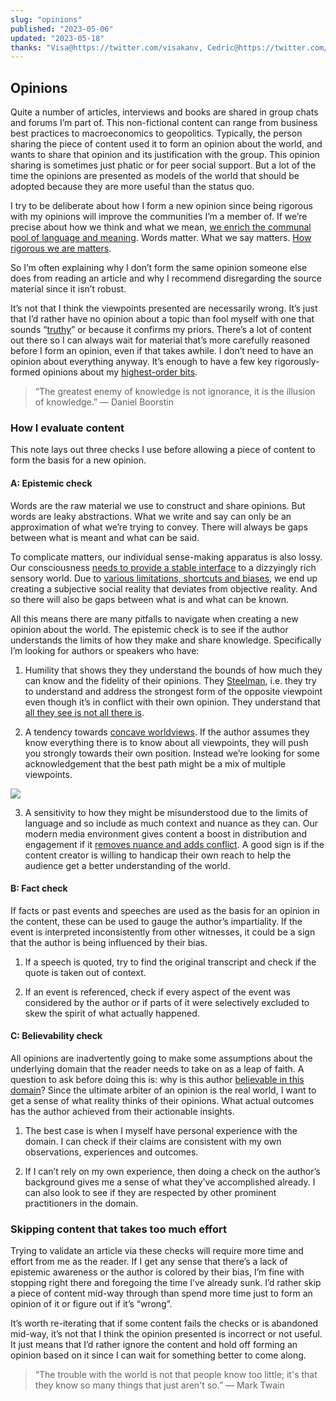 ```yaml
---
slug: "opinions"
published: "2023-05-06"
updated: "2023-05-18"
thanks: "Visa@https://twitter.com/visakanv, Cedric@https://twitter.com/ejames_c"
---
```


## Opinions

Quite a number of articles, interviews and books are shared in group chats and forums I’m part of. This non-fictional content can range from business best practices to macroeconomics to geopolitics. Typically, the person sharing the piece of content used it to form an opinion about the world, and wants to share that opinion and its justification with the group. This opinion sharing is sometimes just phatic or for peer social support. But a lot of the time the opinions are presented as models of the world that should be adopted because they are more useful than the status quo.

I try to be deliberate about how I form a new opinion since being rigorous with my opinions will improve the communities I’m a member of. If we’re precise about how we think and what we mean, [we enrich the communal pool of language and meaning](/notes/words-always-compile/). Words matter. What we say matters. [How rigorous we are matters](https://visakanv.substack.com/p/are-you-serious).

So I’m often explaining why I don’t form the same opinion someone else does from reading an article and why I recommend disregarding the source material since it isn’t robust.

It’s not that I think the viewpoints presented are necessarily wrong. It’s just that I’d rather have no opinion about a topic than fool myself with one that sounds “[truthy](https://en.wikipedia.org/wiki/Truthiness)” or because it confirms my priors. There’s a lot of content out there so I can always wait for material that’s more carefully reasoned before I form an opinion, even if that takes awhile. I don’t need to have an opinion about everything anyway. It’s enough to have a few key rigorously-formed opinions about my [highest-order bits](/notes/highest-order-bit/).

> “The greatest enemy of knowledge is not ignorance, it is the illusion of knowledge.” — Daniel Boorstin


### How I evaluate content

This note lays out three checks I use before allowing a piece of content to form the basis for a new opinion.

#### A: Epistemic check

Words are the raw material we use to construct and share opinions. But words are leaky abstractions. What we write and say can only be an approximation of what we’re trying to convey. There will always be gaps between what is meant and what can be said.

To complicate matters, our individual sense-making apparatus is also lossy. Our consciousness [needs to provide a stable interface](https://www.scientificamerican.com/article/looks-can-deceive/) to a dizzyingly rich sensory world. Due to [various limitations, shortcuts and biases](https://en.wikipedia.org/wiki/Cognitive_bias), we end up creating a subjective social reality that deviates from objective reality. And so there will also be gaps between what is and what can be known.

All this means there are many pitfalls to navigate when creating a new opinion about the world. The epistemic check is to see if the author understands the limits of how they make and share knowledge. Specifically I’m looking for authors or speakers who have:

1. Humility that shows they they understand the bounds of how much they can know and the fidelity of their opinions. They [Steelman](https://en.wikipedia.org/wiki/Straw_man#Steelmanning), i.e. they try to understand and address the strongest form of the opposite viewpoint even though it’s in conflict with their own opinion. They understand that [all they see is not all there is](https://www.motherjones.com/kevin-drum/2010/02/daniel-ellsberg-limitations-knowledge/).

2. A tendency towards [concave worldviews](https://vitalik.eth.limo/general/2020/11/08/concave.html). If the author assumes they know everything there is to know about all viewpoints, they will push you strongly towards their own position. Instead we’re looking for some acknowledgement that the best path might be a mix of multiple viewpoints.

![](ipfs://bafybeih7lvcwnz56w2ukwjpf6pxxbd55qyyznyaq3o45h4useurssjioo4)

3. A sensitivity to how they might be misunderstood due to the limits of language and so include as much context and nuance as they can. Our modern media environment gives content a boost in distribution and engagement if it [removes nuance and adds conflict](/notes/bezos-2019-06-20/#t-00-35-30). A good sign is if the content creator is willing to handicap their own reach to help the audience get a better understanding of the world.

#### B: Fact check

If facts or past events and speeches are used as the basis for an opinion in the content, these can be used to gauge the author’s impartiality. If the event is interpreted inconsistently from other witnesses, it could be a sign that the author is being influenced by their bias.

1. If a speech is quoted, try to find the original transcript and check if the quote is taken out of context.

2. If an event is referenced, check if every aspect of the event was considered by the author or if parts of it were selectively excluded to skew the spirit of what actually happened.

#### C: Believability check

All opinions are inadvertently going to make some assumptions about the underlying domain that the reader needs to take on as a leap of faith. A question to ask before doing this is: why is this author [believable in this domain](https://commoncog.com/believability-in-practice/)? Since the ultimate arbiter of an opinion is the real world, I want to get a sense of what reality thinks of their opinions. What actual outcomes has the author achieved from their actionable insights.

1. The best case is when I myself have personal experience with the domain. I can check if their claims are consistent with my own observations, experiences and outcomes.

2. If I can’t rely on my own experience, then doing a check on the author’s background gives me a sense of what they’ve accomplished already. I can also look to see if they are respected by other prominent practitioners in the domain.


### Skipping content that takes too much effort
Trying to validate an article via these checks will require more time and effort from me as the reader. If I get any sense that there’s a lack of epistemic awareness or the author is colored by their bias, I’m fine with stopping right there and foregoing the time I’ve already sunk. I’d rather skip a piece of content mid-way through than spend more time just to form an opinion of it or figure out if it’s “wrong”.

It’s worth re-iterating that if some content fails the checks or is abandoned mid-way, it’s not that I think the opinion presented is incorrect or not useful. It just means that I’d rather ignore the content and hold off forming an opinion based on it since I can wait for something better to come along.

> “The trouble with the world is not that people know too little; it's that they know so many things that just aren't so.” — Mark Twain

